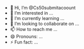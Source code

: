 - 👋 Hi, I’m @Cs50submitacoount
- 👀 I’m interested in ...
- 🌱 I’m currently learning ...
- 💞️ I’m looking to collaborate on ...
- 📫 How to reach me ...
- 😄 Pronouns: ...
- ⚡ Fun fact: ...

<!---
Cs50submitacoount/Cs50submitacoount is a ✨ special ✨ repository because its `README.md` (this file) appears on your GitHub profile.
You can click the Preview link to take a look at your changes.
--->
